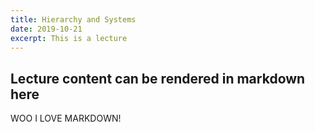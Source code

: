 ```yaml
---
title: Hierarchy and Systems
date: 2019-10-21
excerpt: This is a lecture
---
```

## Lecture content can be rendered in markdown here
WOO I LOVE MARKDOWN!